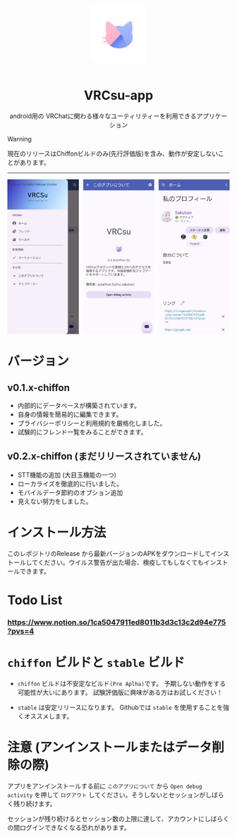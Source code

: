 <p align="center" width="100%">
  <img src="images/95_20250426102656.png" style="margin:16px; height:128px">
</p>

<h1 align="center">VRCsu-app</h1>

<div align="center">android用の VRChatに関わる様々なユーティリティーを利用できるアプリケーション</div>

> [!WARNING]
> 現在のリリースはChiffonビルドのみ(先行評価版)を含み、動作が安定しないことがあります。
---



<div style="display: flex; overflow-x: auto; white-space: nowrap;">
  <img src="images/2025_04_26_20.10.42.jpg" style="margin-right: 10px; height: 350px;">
  <img src="images/2025_04_26_20.10.53.jpg" style="margin-right: 10px; height: 350px;">
  <img src="images/2025_04_26_14.45.54.jpg" style="margin-right: 10px; height: 350px;">
  <img src="images/2025_04_26_19.51.19.jpg" style="margin-right: 10px; height: 350px;">
  <img src="images/2025_04_26_19.51.27.jpg" style="margin-right: 10px; height: 350px;">
</div>


# バージョン

## v0.1.x-chiffon

- 内部的にデータベースが構築されています。
- 自身の情報を簡易的に編集できます。
- プライバシーポリシーと利用規約を厳格化しました。
- 試験的にフレンド一覧をみることができます。

## v0.2.x-chiffon (まだリリースされていません)

- STT機能の追加 (大目玉機能の一つ)
- ローカライズを徹底的に行いました。
- モバイルデータ節約のオプション追加
- 見えない努力をしました。

# インストール方法

このレポジトリのRelease から最新バージョンのAPKをダウンロードしてインストールしてください。ウイルス警告が出た場合、検疫してもしなくてもインストールできます。


# Todo List
### https://www.notion.so/1ca5047911ed8011b3d3c13c2d94e775?pvs=4

  
# `chiffon` ビルドと `stable` ビルド

- `chiffon` ビルドは不安定なビルド`(Pre Aplha)`です。
予期しない動作をする可能性が大いにあります。
試験評価版に興味がある方はお試しください！

- `stable` は安定リリースになります。
Githubでは `stable` を使用することを強くオススメします。

# 注意 (アンインストールまたはデータ削除の際)
アプリをアンインストールする前に `このアプリについて` から `Open debug activity` を押して `ログアウト` してください。そうしないとセッションがしばらく残り続けます。

セッションが残り続けるとセッション数の上限に達して、アカウントにしばらくの間ログインできなくなる恐れがあります。
